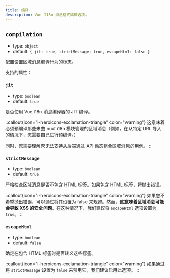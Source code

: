 ```yaml
---
title: 编译
description: Vue I18n 消息格式编译选项。
---
```


## `compilation`

- type: `object`
- default: `{ jit: true, strictMessage: true, escapeHtml: false }`

配置设置区域消息编译行为的标志。

支持的属性：

### `jit`

- type: `boolean`
- default: `true`

是否使用 Vue I18n 消息编译器的 JIT 编译。

::callout{icon="i-heroicons-exclamation-triangle" color="warning"}
这意味着必须预编译那些未由 nuxt i18n 模块管理的区域消息（例如，在从特定 URL 导入的情况下，您需要自己进行预编译。）

同时，您需要理解您无法支持从后端通过 API 动态组合区域消息的用例。
::

### `strictMessage`

- type: `boolean`
- default: `true`

严格检查区域消息是否不包含 HTML 标签。如果包含 HTML 标签，将抛出错误。

::callout{icon="i-heroicons-exclamation-triangle" color="warning"}
如果您不希望抛出错误，可以通过将其设置为 false 来规避。然而，**这意味着区域消息可能会导致 XSS 的安全问题**。在这种情况下，我们建议将 `escapeHtml` 选项设置为 `true`。
::

### `escapeHtml`

- type: `boolean`
- default: `false`

确定在包含 HTML 标签时是否转义这些标签。

::callout{icon="i-heroicons-exclamation-triangle" color="warning"}
如果通过将 `strictMessage` 设置为 `false` 来禁用它，我们建议启用此选项。
::